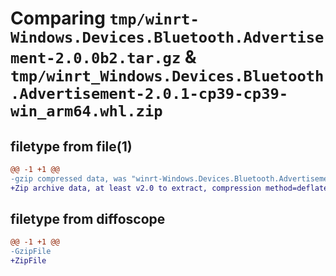 # Comparing `tmp/winrt-Windows.Devices.Bluetooth.Advertisement-2.0.0b2.tar.gz` & `tmp/winrt_Windows.Devices.Bluetooth.Advertisement-2.0.1-cp39-cp39-win_arm64.whl.zip`

## filetype from file(1)

```diff
@@ -1 +1 @@
-gzip compressed data, was "winrt-Windows.Devices.Bluetooth.Advertisement-2.0.0b2.tar", last modified: Sat Dec  2 18:21:02 2023, max compression
+Zip archive data, at least v2.0 to extract, compression method=deflate
```

## filetype from diffoscope

```diff
@@ -1 +1 @@
-GzipFile
+ZipFile
```

